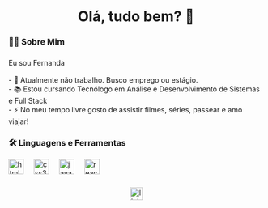 
<h1 align="center">Olá, tudo bem? 👋</h1>

###

<h3 align="left">👩‍💻  Sobre Mim</h3>

###

<p align="left">Eu sou Fernanda<br><br>- 🔭 Atualmente não trabalho. Busco emprego ou estágio.<br>- 📚 Estou cursando Tecnólogo em Análise e Desenvolvimento de Sistemas e Full Stack<br>- ⚡ No meu tempo livre gosto de assistir filmes, séries, passear e amo viajar!</p>


###

<h3 align="left">🛠 Linguagens e Ferramentas</h3>



<div align="left">
<img src="https://cdn.jsdelivr.net/gh/devicons/devicon/icons/html5/html5-original.svg" height="30" alt="html5 logo"  />
  <img width="12" />
  <img src="https://cdn.jsdelivr.net/gh/devicons/devicon/icons/css3/css3-original.svg" height="30" alt="css3 logo"  />
  <img width="12" />
  <img src="https://cdn.jsdelivr.net/gh/devicons/devicon/icons/javascript/javascript-original.svg" height="30" alt="javascript logo"  />
  <img width="12" />
  <img src="https://cdn.jsdelivr.net/gh/devicons/devicon/icons/react/react-original.svg" height="30" alt="react logo"  />
  <img width="12" />

</div>

###
<div align="center">
  <a href="https://www.linkedin.com/in/fernanda-p-a5aba02a/" target="_blank">
    <img src="https://img.shields.io/static/v1?message=LinkedIn&logo=linkedin&label=&color=0077B5&logoColor=white&labelColor=&style=for-the-badge" height="25" alt="linkedin logo" />
  </a>
</div>




